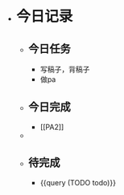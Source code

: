 - # 今日记录
	- ## 今日任务
		- 写稿子，背稿子
		- 做pa
	- ##  今日完成
		- [[PA2]]
	-
	- ## 待完成
		- {{query (TODO todo)}}